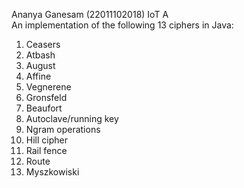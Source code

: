 Ananya Ganesam (22011102018) IoT A \
An implementation of the following 13 ciphers in Java:
1) Ceasers 
2) Atbash
3) August
4) Affine
5) Vegnerene
6) Gronsfeld
7) Beaufort
8) Autoclave/running key
9) Ngram operations
10) Hill cipher
11) Rail fence
12) Route
13) Myszkowiski


